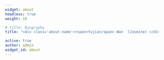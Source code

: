 ```yaml
---
widget: about
headless: true
weight: 10

# title: Biography
title: "<div class='about-name'><span>Yujia</span> Wan  (Jasmine) </div>" 

active: true
author: admin
widget_id: about
---
```

